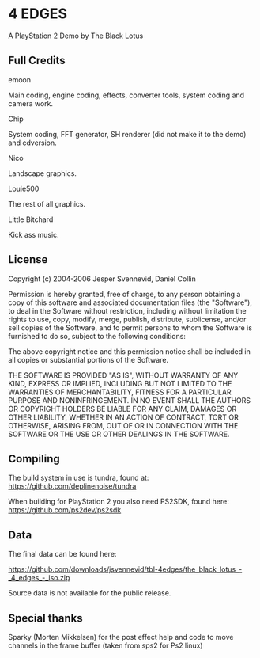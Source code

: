 4 EDGES
=======

A PlayStation 2 Demo by The Black Lotus

Full Credits
------------

emoon

   Main coding, engine coding, effects, converter tools, system coding and camera work.

Chip

   System coding, FFT generator, SH renderer (did not make it to the demo) and cdversion.

Nico

   Landscape graphics.

Louie500

   The rest of all graphics.

Little Bitchard

   Kick ass music.

License
-------
Copyright (c) 2004-2006 Jesper Svennevid, Daniel Collin

Permission is hereby granted, free of charge, to any person obtaining a copy of
this software and associated documentation files (the "Software"), to deal in
the Software without restriction, including without limitation the rights to
use, copy, modify, merge, publish, distribute, sublicense, and/or sell copies
of the Software, and to permit persons to whom the Software is furnished to do
so, subject to the following conditions:

The above copyright notice and this permission notice shall be included in all
copies or substantial portions of the Software.

THE SOFTWARE IS PROVIDED "AS IS", WITHOUT WARRANTY OF ANY KIND, EXPRESS OR
IMPLIED, INCLUDING BUT NOT LIMITED TO THE WARRANTIES OF MERCHANTABILITY,
FITNESS FOR A PARTICULAR PURPOSE AND NONINFRINGEMENT. IN NO EVENT SHALL THE
AUTHORS OR COPYRIGHT HOLDERS BE LIABLE FOR ANY CLAIM, DAMAGES OR OTHER
LIABILITY, WHETHER IN AN ACTION OF CONTRACT, TORT OR OTHERWISE, ARISING FROM,
OUT OF OR IN CONNECTION WITH THE SOFTWARE OR THE USE OR OTHER DEALINGS IN THE
SOFTWARE.

Compiling
--------

The build system in use is tundra, found at:
https://github.com/deplinenoise/tundra

When building for PlayStation 2 you also need PS2SDK, found here:
https://github.com/ps2dev/ps2sdk

Data
----
The final data can be found here:

https://github.com/downloads/jsvennevid/tbl-4edges/the_black_lotus_-_4_edges_-_iso.zip

Source data is not available for the public release.

Special thanks
--------------

Sparky (Morten Mikkelsen) for the post effect help and code to move channels in
the frame buffer (taken from sps2 for Ps2 linux)

